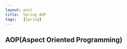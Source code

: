 ```yaml
---
layout: post
title:  Spring AOP
tags:   [Spring]
---
```


> 

## AOP(Aspect Oriented Programming)  
